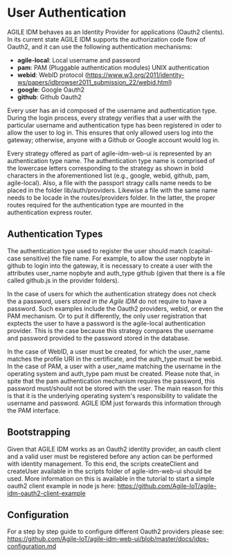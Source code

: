 # User Authentication

AGILE IDM behaves as an Identity Provider for applications (Oauth2 clients). In its current state AGILE IDM supports the authorization code flow of Oauth2, and it can use the following authentication mechanisms:

* **agile-local**: Local username and password 
* **pam**: PAM (Pluggable authentication modules) UNIX authentication
* **webid**: WebID protocol (https://www.w3.org/2011/identity-ws/papers/idbrowser2011_submission_22/webid.html)
* **google**: Google Oauth2 
* **github**: Github Oauth2

Every user has an id composed of the username and authentication type. During the login process, every strategy verifies
that a user with the particular username and authentication type has been registered in oder to allow the user to log in. This ensures that only allowed users log into the gateway; otherwise, anyone with a Github or Google account would log in.

Every strategy offered as part of agile-idm-web-ui is represented by an authentication type name. The authentication type name is comprised of the lowercase letters corresponding to the strategy as shown in bold characters in the aforementioned list (e.g., google, webid, github, pam, agile-local). Also, a file with the passport stragy calls name needs to be placed in the folder lib/auth/providers. Likewise a file with the same name needs to be locade in the routes/providers folder. In the latter, the proper routes required for the authentication type are mounted in the authentication express router.

## Authentication Types

The authentication type used to register the user should match (capital-case sensitive) the file name. For example, to allow the user nopbyte in github to login into the gateway, it is necessary to create a user with the attributes user_name nopbyte and auth_type github (given that there is a file called github.js in the provider folders). 

In the case of users for which the authentication strategy does not check the a password, users *stored in the Agile IDM* do not require to have a password. Such examples include the Oauth2 providers, webid, or even the PAM mechanism. Or to put it differently, the only user registration that exptects the user to have a password is the agile-local authentication provider. This is the case because this strategy compares the username and password provided to the password stored in the database.

In the case of WebID, a user must be created, for which the  user_name matches the profile URI in the certificate, and the auth_type must be webid. In the case of PAM, a user with a user_name matching the username in the operating system and auth_type pam must be created. Please note that, in spite that the pam authentication mechanism requires the password, this password must/should not be stored with the user. The main reason for this is that it is the underlying operating system's responsibility to validate the username and password. AGILE IDM just forwards this information through the PAM interface.


## Bootstrapping

Given that AGILE IDM works as an Oauth2 identity provider, an oauth client and a valid user must be registered before any action can be performed with identity management. To this end, the scripts createClient and createUser available in the scripts folder of agile-idm-web-ui should be used. More information on this is available in the tutorial to start a simple oauth2 client example in node js here: https://github.com/Agile-IoT/agile-idm-oauth2-client-example


## Configuration

For a step by step guide to configure different Oauth2 providers please see: https://github.com/Agile-IoT/agile-idm-web-ui/blob/master/docs/idps-configuration.md

